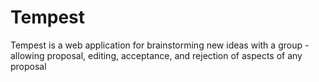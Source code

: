 # Tempest

Tempest is a web application for brainstorming new ideas with a group - allowing proposal, editing, acceptance, and rejection of aspects of any proposal
